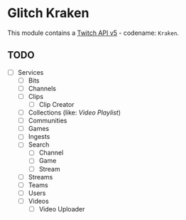 # Glitch Kraken

This module contains a [Twitch API v5](https://dev.twitch.tv/docs/v5/) - codename: `Kraken`.

## TODO

* [ ] Services
  * [ ] Bits
  * [ ] Channels
  * [ ] Clips
    * [ ] Clip Creator
  * [ ] Collections (like: *Video Playlist*)
  * [ ] Communities
  * [ ] Games
  * [ ] Ingests
  * [ ] Search
    * [ ] Channel
    * [ ] Game
    * [ ] Stream
  * [ ] Streams
  * [ ] Teams
  * [ ] Users
  * [ ] Videos
    * [ ] Video Uploader